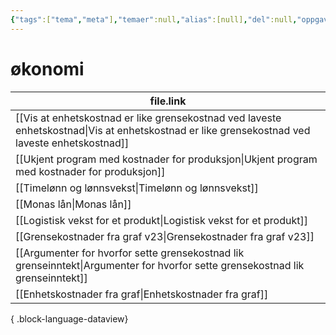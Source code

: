 ```yaml
---
{"tags":["tema","meta"],"temaer":null,"alias":[null],"del":null,"oppgave":null,"fag":null,"eksamen":null,"dg-publish":true,"title":"økonomi","date":"2023-06-01","modified":"2023-06-01","permalink":"/temaer/okonomi/","dgPassFrontmatter":true}
---
```



# økonomi
| file.link                                                                                                                                         |
| ------------------------------------------------------------------------------------------------------------------------------------------------- |
| [[Vis at enhetskostnad er like grensekostnad ved laveste enhetskostnad\|Vis at enhetskostnad er like grensekostnad ved laveste enhetskostnad]] |
| [[Ukjent program med kostnader for produksjon\|Ukjent program med kostnader for produksjon]]                                                   |
| [[Timelønn og lønnsvekst\|Timelønn og lønnsvekst]]                                                                                             |
| [[Monas lån\|Monas lån]]                                                                                                                       |
| [[Logistisk vekst for et produkt\|Logistisk vekst for et produkt]]                                                                             |
| [[Grensekostnader fra graf v23\|Grensekostnader fra graf v23]]                                                                                 |
| [[Argumenter for hvorfor sette grensekostnad lik grenseinntekt\|Argumenter for hvorfor sette grensekostnad lik grenseinntekt]]                 |
| [[Enhetskostnader fra graf\|Enhetskostnader fra graf]]                                                                                         |

{ .block-language-dataview}
